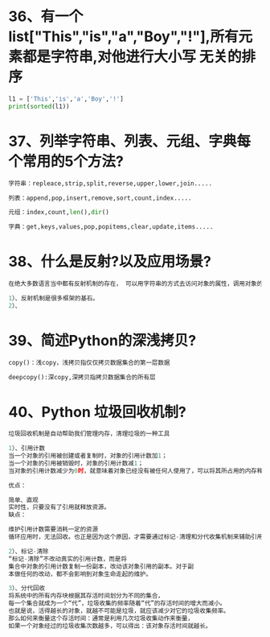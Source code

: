 # 36、有一个list["This","is","a","Boy","!"],所有元素都是字符串,对他进行大小写 无关的排序
```python
l1 = ['This','is','a','Boy','!']
print(sorted(l1))
```
# 37、列举字符串、列表、元组、字典每个常用的5个方法?
```python
字符串：repleace,strip,split,reverse,upper,lower,join.....

列表：append,pop,insert,remove,sort,count,index.....

元组：index,count,len(),dir()

字典：get,keys,values,pop,popitems,clear,update,items.....
```
# 38、什么是反射?以及应用场景?
```python
在绝大多数语言当中都有反射机制的存在， 可以用字符串的方式去访问对象的属性，调用对象的方法（但是不能去访问方法），Python中一切皆对象，都可以使用反射

1）、反射机制是很多框架的基石。
2）、
```
# 39、简述Python的深浅拷贝?
```python
copy()：浅copy，浅拷贝指仅仅拷贝数据集合的第一层数据

deepcopy():深copy,深拷贝指拷贝数据集合的所有层
```
# 40、Python 垃圾回收机制?
```python
垃圾回收机制是自动帮助我们管理内存，清理垃圾的一种工具

1）、引用计数
当一个对象的引用被创建或者复制时，对象的引用计数加1；
当一个对象的引用被销毁时，对象的引用计数减1；
当对象的引用计数减少为0时，就意味着对象已经没有被任何人使用了，可以将其所占用的内存释放了。

优点：

简单、直观
实时性，只要没有了引用就释放资源。
缺点：

维护引用计数需要消耗一定的资源
循环应用时，无法回收。也正是因为这个原因，才需要通过标记-清理和分代收集机制来辅助引用计数机制。

2）、标记-清除
“标记-清除”不改动真实的引用计数，而是将
集合中对象的引用计数复制一份副本，改动该对象引用的副本。对于副
本做任何的改动，都不会影响到对象生命走起的维护。

3）、分代回收
将系统中的所有内存块根据其存活时间划分为不同的集合，
每一个集合就成为一个“代”，垃圾收集的频率随着“代”的存活时间的增大而减小。
也就是说，活得越长的对象，就越不可能是垃圾，就应该减少对它的垃圾收集频率。
那么如何来衡量这个存活时间：通常是利用几次垃圾收集动作来衡量，
如果一个对象经过的垃圾收集次数越多，可以得出：该对象存活时间就越长。
```